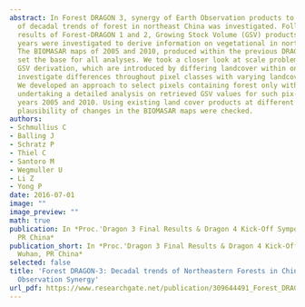 ```yaml
---
abstract: In Forest DRAGON 3, synergy of Earth Observation products to derive information
  of decadal trends of forest in northeast China was investigated. Following up the
  results of Forest-DRAGON 1 and 2, Growing Stock Volume (GSV) products from different
  years were investigated to derive information on vegetational in northeast China.
  The BIOMASAR maps of 2005 and 2010, produced within the previous DRAGON projects,
  set the base for all analyses. We took a closer look at scale problems regarding
  GSV derivation, which are introduced by differing landcover within one pixel, to
  investigate differences throughout pixel classes with varying landcover class percentages.
  We developed an approach to select pixels containing forest only with the aim of
  undertaking a detailed analysis on retrieved GSV values for such pix-els for the
  years 2005 and 2010. Using existing land cover products at different scales, the
  plausibility of changes in the BIOMASAR maps were checked.
authors:
- Schmullius C
- Balling J
- Schratz P
- Thiel C
- Santoro M
- Wegmuller U
- Li Z
- Yong P
date: 2016-07-01
image: ""
image_preview: ""
math: true
publication: In *Proc.'Dragon 3 Final Results & Dragon 4 Kick-Off Symposium', Wuhan,
  PR China*
publication_short: In *Proc.'Dragon 3 Final Results & Dragon 4 Kick-Off Symposium',
  Wuhan, PR China*
selected: false
title: 'Forest DRAGON-3: Decadal trends of Northeastern Forests in China from Earth
  Observation Synergy'
url_pdf: https://www.researchgate.net/publication/309644491_Forest_DRAGON-3_Decadal_Trends_of_Northeastern_Forests_in_China_From_Earth_Observation_Synergy
---
```


